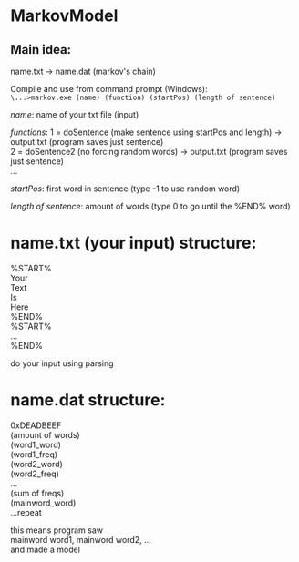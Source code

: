# MarkovModel
## Main idea:  
name.txt -> name.dat (markov's chain)  

Compile and use from command prompt (Windows):  
``\...>markov.exe (name) (function) (startPos) (length of sentence)``  
  
*name*: name of your txt file (input)  
  
*functions*: 1 = doSentence (make sentence using startPos and length) -> output.txt (program saves just sentence)  
2 = doSentence2 (no forcing random words) -> output.txt (program saves just sentence)  
...  
  
*startPos*: first word in sentence (type -1 to use random word)  
  
*length of sentence*: amount of words (type 0 to go until the %END% word)  
  
# name.txt (your input) structure:  
%START%  
Your  
Text  
Is  
Here  
%END%  
%START%  
...  
%END%  
  
do your input using parsing  
  
# name.dat structure:  
0xDEADBEEF  
(amount of words)  
(word1_word)  
(word1_freq)  
(word2_word)  
(word2_freq)  
...  
(sum of freqs)  
(mainword_word)  
...repeat  

this means program saw  
mainword word1, mainword word2, ...  
and made a model  
  
